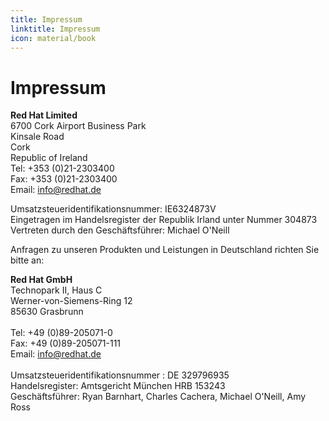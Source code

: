 ```yaml
---
title: Impressum
linktitle: Impressum
icon: material/book
---
```


# Impressum

**Red Hat Limited**<br />
6700 Cork Airport Business Park<br />
Kinsale Road<br />
Cork<br />
Republic of Ireland<br />
Tel: +353 (0)21-2303400<br />
Fax: +353 (0)21-2303400<br />
Email: info@redhat.de<br />

Umsatzsteueridentifikationsnummer: IE6324873V<br />
Eingetragen im Handelsregister der Republik Irland unter Nummer 304873<br />
Vertreten durch den Geschäftsführer: Michael O'Neill<br />

Anfragen zu unseren Produkten und Leistungen in Deutschland richten Sie bitte an:

**Red Hat GmbH**<br />
Technopark II, Haus C<br />
Werner-von-Siemens-Ring 12<br />
85630 Grasbrunn<br />
<br />
Tel: +49 (0)89-205071-0<br />
Fax: +49 (0)89-205071-111<br />
Email: info@redhat.de<br />
<br />
Umsatzsteueridentifikationsnummer : DE 329796935<br />
Handelsregister: Amtsgericht München HRB 153243<br />
Geschäftsführer: Ryan Barnhart, Charles Cachera, Michael O'Neill, Amy Ross<br />
